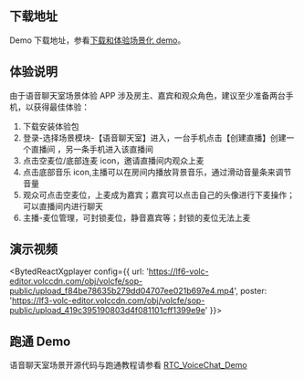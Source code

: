 ## 下载地址

Demo 下载地址，参看[下载和体验场景化 demo](75707.md#%E4%B8%8B%E8%BD%BD%E5%92%8C%E4%BD%93%E9%AA%8C%E5%9C%BA%E6%99%AF%E5%8C%96-demo)。

## 体验说明

由于语音聊天室场景体验 APP 涉及房主、嘉宾和观众角色，建议至少准备两台手机，以获得最佳体验：
1. 下载安装体验包 
2. 登录-选择场景模块-【语音聊天室】进入，一台手机点击【创建直播】创建一个直播间 ，另一条手机进入该直播间
3. 点击空麦位/底部连麦 icon，邀请直播间内观众上麦
4. 点击底部音乐 icon,主播可以在房间内播放背景音乐，通过滑动音量条来调节音量
5. 观众可点击空麦位，上麦成为嘉宾；嘉宾可以点击自己的头像进行下麦操作；可以直播间内进行聊天
6. 主播-麦位管理，可封锁麦位，静音嘉宾等；封锁的麦位无法上麦

## 演示视频

<BytedReactXgplayer config={{ url: 'https://lf6-volc-editor.volccdn.com/obj/volcfe/sop-public/upload_f84be78635b279dd04707ee021b697e4.mp4', poster: 'https://lf3-volc-editor.volccdn.com/obj/volcfe/sop-public/upload_419c395190803d4f081101cff1399e9e' }}></BytedReactXgplayer>

## 跑通 Demo

语音聊天室场景开源代码与跑通教程请参看 [RTC_VoiceChat_Demo](https://github.com/volcengine/RTC_VoiceChat_Demo)